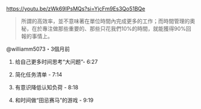 https://youtu.be/zWk69IPsMQs?si=YjcFm9Es3Qo51BQe

> 所謂的高效率，並不意味著在單位時間內完成更多的工作；而時間管理的奧秘，在於專注做那些重要的、那些只花我們10%的時間，就能獲得90%回報的事情上。

@williamm5073・3個月前

1. 给自己更多时间思考“大问题”- 6:27

2. 简化任务清单 - 7:14

3. 有意识降低认知负荷 - 8:18

4. 和时间做“田忌赛马”的游戏 - 9:19